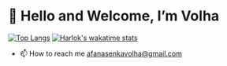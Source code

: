 <h1> 👋 Hello and Welcome, I’m Volha </h1>

<!---
<h2> 💻 Programming Languages: </h2>

--->
          
[![Top Langs](https://github-readme-stats.vercel.app/api/top-langs/?username=averoli&layout=donut-vertical)](https://github.com/averoli/github-readme-stats)
[![Harlok's wakatime stats](https://github-readme-stats.vercel.app/api/wakatime?username=Averoli)](https://github.com/averoli/github-readme-stats)
<!-- - 💞️ I’m looking for a front-end developer position in Paris. Remote job are highly welcome. -->
- 📫 How to reach me afanasenkavolha@gmail.com

<!---
- 👀 I’m interested in ...
averoli/averoli is a ✨ special ✨ repository because its `README.md` (this file) appears on your GitHub profile.
You can click the Preview link to take a look at your changes.
--->
